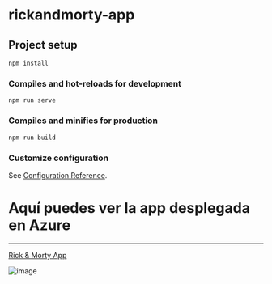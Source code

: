 # rickandmorty-app

## Project setup
```
npm install
```

### Compiles and hot-reloads for development
```
npm run serve
```

### Compiles and minifies for production
```
npm run build
```

### Customize configuration
See [Configuration Reference](https://cli.vuejs.org/config/).


# Aquí puedes ver la app desplegada en Azure

---

[Rick & Morty App](https://delightful-sand-070350610.1.azurestaticapps.net/)



![image](https://user-images.githubusercontent.com/89219507/172074687-5b32ef56-6890-44f8-a68f-61c8e5ad6ad5.png)


